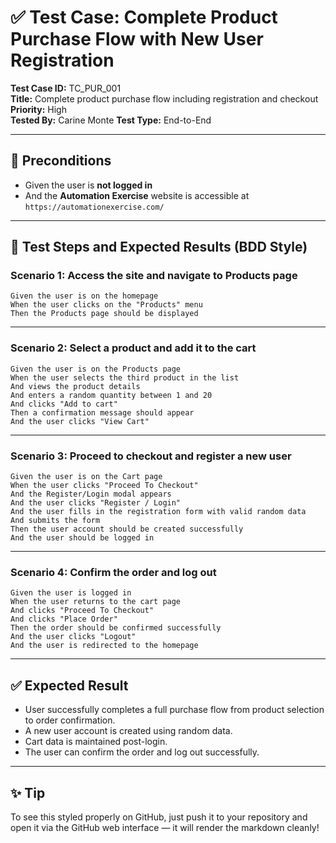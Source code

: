 
# ✅ Test Case: Complete Product Purchase Flow with New User Registration

**Test Case ID:** TC_PUR_001  
**Title:** Complete product purchase flow including registration and checkout  
**Priority:** High  
**Tested By:** Carine Monte 
**Test Type:** End-to-End  

---

## 🔄 Preconditions

- Given the user is **not logged in**  
- And the **Automation Exercise** website is accessible at `https://automationexercise.com/`

---

## 🧪 Test Steps and Expected Results (BDD Style)

### Scenario 1: Access the site and navigate to Products page

```gherkin
Given the user is on the homepage  
When the user clicks on the "Products" menu  
Then the Products page should be displayed  
```

---

### Scenario 2: Select a product and add it to the cart

```gherkin
Given the user is on the Products page  
When the user selects the third product in the list  
And views the product details  
And enters a random quantity between 1 and 20  
And clicks "Add to cart"  
Then a confirmation message should appear  
And the user clicks "View Cart"  
```

---

### Scenario 3: Proceed to checkout and register a new user

```gherkin
Given the user is on the Cart page  
When the user clicks "Proceed To Checkout"  
And the Register/Login modal appears  
And the user clicks "Register / Login"  
And the user fills in the registration form with valid random data  
And submits the form  
Then the user account should be created successfully  
And the user should be logged in  
```

---

### Scenario 4: Confirm the order and log out

```gherkin
Given the user is logged in  
When the user returns to the cart page  
And clicks "Proceed To Checkout"  
And clicks "Place Order"  
Then the order should be confirmed successfully  
And the user clicks "Logout"  
And the user is redirected to the homepage  
```

---

## ✅ Expected Result

- User successfully completes a full purchase flow from product selection to order confirmation.
- A new user account is created using random data.
- Cart data is maintained post-login.
- The user can confirm the order and log out successfully.

---




## ✨ Tip

To see this styled properly on GitHub, just push it to your repository and open it via the GitHub web interface — it will render the markdown cleanly!
